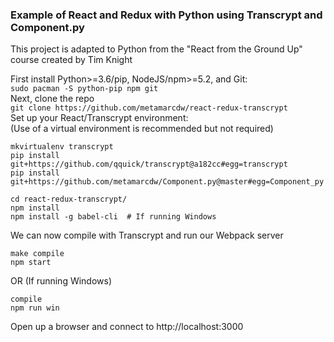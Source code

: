 ### Example of React and Redux with Python using Transcrypt and Component.py
This project is adapted to Python from the "React from the Ground Up" course created by Tim Knight

First install Python>=3.6/pip, NodeJS/npm>=5.2, and Git:  
`sudo pacman -S python-pip npm git`  
Next, clone the repo  
`git clone https://github.com/metamarcdw/react-redux-transcrypt`  
Set up your React/Transcrypt environment:  
(Use of a virtual environment is recommended but not required)  
```
mkvirtualenv transcrypt
pip install git+https://github.com/qquick/transcrypt@a182cc#egg=transcrypt
pip install git+https://github.com/metamarcdw/Component.py@master#egg=Component_py

cd react-redux-transcrypt/
npm install
npm install -g babel-cli  # If running Windows
```
We can now compile with Transcrypt and run our Webpack server  
```
make compile  
npm start  
```
OR (If running Windows)  
```
compile  
npm run win  
```
Open up a browser and connect to http://localhost:3000
